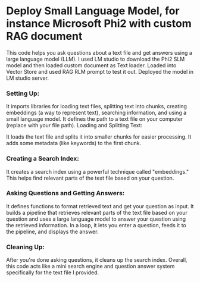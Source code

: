 # Deploy Small Language Model, for instance Microsoft Phi2 with custom RAG document

This code helps you ask questions about a text file and get answers using a large language model (LLM). I used LM studio to download the Phi2 SLM model and then loaded custom document as Text loader. Loaded into Vector Store and used RAG RLM prompt to test it out.
Deployed the model in LM studio server.

### Setting Up:

It imports libraries for loading text files, splitting text into chunks, creating embeddings (a way to represent text), searching information, and using a small language model.
It defines the path to a text file on your computer (replace with your file path).
Loading and Splitting Text:

It loads the text file and splits it into smaller chunks for easier processing.
It adds some metadata (like keywords) to the first chunk.
### Creating a Search Index:

It creates a search index using a powerful technique called "embeddings." This helps find relevant parts of the text file based on your question.
### Asking Questions and Getting Answers:

It defines functions to format retrieved text and get your question as input.
It builds a pipeline that retrieves relevant parts of the text file based on your question and uses a large language model to answer your question using the retrieved information.
In a loop, it lets you enter a question, feeds it to the pipeline, and displays the answer.
### Cleaning Up:

After you're done asking questions, it cleans up the search index.
Overall, this code acts like a mini search engine and question answer system specifically for the text file I provided.
